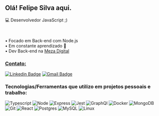 ## Olá! Felipe Silva aqui.
:computer: Desenvolvedor JavaScript ;)

<br>

• Focado em Back-end com Node.js<br/> 
• Em constante aprendizado 🎯<br/> 
• Dev Back-end na <a href="https://meza.digital/">Meza Digital<br/> 

### Contato:

 [![Linkedin Badge](https://img.shields.io/badge/-Linkedin-blue?style=for-the-badge&logo=linkedin&logoColor=white&labelColor=gray/)](https://www.linkedin.com/in/felipesilva-1/)
 [![Gmail Badge](https://img.shields.io/badge/-Gmail-red?style=for-the-badge&logo=gmail&logoColor=white&label&link=carlosfelipesilva.fs@gmail.com)](mailto:carlosfelipesilva.fs@gmail.com)

### Tecnologias/Ferramentas que utilizo em projetos pessoais e trabalho:

![Typescript](https://img.shields.io/badge/-typescript-20232A?style=for-the-badge&logo=typescript&logoColor=blue&labelColor=gray)
![Node](https://img.shields.io/badge/-node-20232A?style=for-the-badge&logo=node.js&logoColor=green&labelColor=gray)
![Express](https://img.shields.io/badge/-express-20232A?style=for-the-badge&logo=express&logoColor=green&labelColor=gray)
![Jest](https://img.shields.io/badge/-jest-20232A?style=for-the-badge&logo=jest&logoColor=violet&labelColor=gray)
![GraphQl](https://img.shields.io/badge/-graphql-20232A?style=for-the-badge&logo=graphql&logoColor=red&labelColor=gray)
![Docker](https://img.shields.io/badge/-Docker-20232A?style=for-the-badge&logo=docker&logoColor=blue&labelColor=gray)
![MongoDB](https://img.shields.io/badge/-mongodb-20232A?style=for-the-badge&logo=mongodb&logoColor=green&labelColor=gray)
![Git](https://img.shields.io/badge/-git-20232A?style=for-the-badge&logo=git&logoColor=red&labelColor=gray)
![React](https://img.shields.io/badge/-react-20232A?style=for-the-badge&logo=react&logoColor=61DAFB&labelColor=gray)
![Postgres](https://img.shields.io/badge/-postgresql-20232A?style=for-the-badge&logo=postgresql&logoColor=61DAFB&labelColor=gray)
![MySQL](https://img.shields.io/badge/-mysql-20232A?style=for-the-badge&logo=mysql&logoColor=blue&labelColor=gray)
![Linux](https://img.shields.io/badge/-linux-20232A?style=for-the-badge&logo=linux&logoColor=white&labelColor=gray)